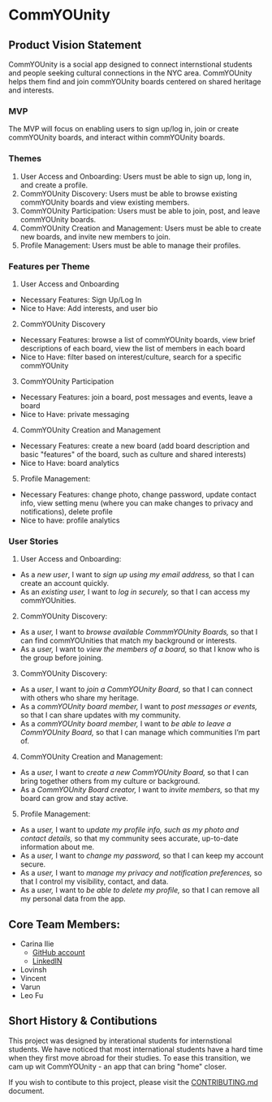 # CommYOUnity

## Product Vision Statement

CommYOUnity is a social app designed to connect internstional students and people seeking cultural connections in the NYC area. CommYOUnity helps them find and join commYOUnity boards centered on shared heritage and interests. 

### MVP

The MVP will focus on enabling users to sign up/log in, join or create commYOUnity boards, and interact within commYOUnity boards. 

### Themes

1. User Access and Onboarding: Users must be able to sign up, long in, and create a profile.
2. CommYOUnity Discovery: Users must be able to browse existing commYOUnity boards and view existing members. 
3. CommYOUnity Participation: Users must be able to join, post, and leave commYOUnity boards.
4. CommYOUnity Creation and Management: Users must be able to create new boards, and invite new members to join.
5. Profile Management: Users must be able to manage their profiles.

### Features per Theme

1. User Access and Onboarding
- Necessary Features: Sign Up/Log In
- Nice to Have: Add interests, and user bio
2. CommYOUnity Discovery
- Necessary Features: browse a list of commYOUnity boards, view brief descriptions of each board, view the list of members in each board
- Nice to Have: filter based on interest/culture, search for a specific commYOUnity
3. CommYOUnity Participation 
- Necessary Features: join a board, post messages and events, leave a board
- Nice to Have: private messaging
4. CommYOUnity Creation and Management
- Necessary Features: create a new board (add board description and basic "features" of the board, such as culture and shared interests)
- Nice to Have: board analytics
5. Profile Management: 
- Necessary Features: change photo, change password, update contact info, view setting menu (where you can make changes to privacy and notifications), delete profile
- Nice to have: profile analytics

### User Stories

1. User Access and Onboarding:
- As a *new user*, I want to *sign up using my email address,* so that I can create an account quickly.
- As an *existing user,* I want to *log in securely,* so that I can access my commYOUnities.

2. CommYOUnity Discovery:
- As a *user,* I want to *browse available CommmYOUnity Boards,* so that I can find commYOUnities that match my background or interests.
- As a *user,* I want to *view the members of a board,* so that I know who is the group before joining.


3. CommYOUnity Discovery:
- As a *user*, I want to *join a CommYOUnity Board*, so that I can connect with others who share my heritage.
- As a *commYOUnity board member,* I want to *post messages or events,* so that I can share updates with my community.
- As a *commYOUnity board member,* I want to *be able to leave a CommYOUnity Board,* so that I can manage which communities I’m part of.

4. CommYOUnity Creation and Management:
- As a *user,* I want to *create a new CommYOUnity Board,* so that I can bring together others from my culture or background.
- As a *CommYOUnity Board creator,* I want to *invite members,* so that my board can grow and stay active.

5. Profile Management:
- As a *user,* I want to *update my profile info, such as my photo and contact details,* so that my community sees accurate, up-to-date information about me.
- As a *user,* I want to *change my password,* so that I can keep my account secure.
- As a *user,* I want to *manage my privacy and notification preferences,* so that I control my visibility, contact, and data.
- As a *user,* I want to *be able to delete my profile,* so that I can remove all my personal data from the app.

## Core Team Members:
- Carina Ilie
    - [GitHub account](https://github.com/carinutza)
    - [LinkedIN](https://www.linkedin.com/in/carina-ilie-73659a240/)
- Lovinsh
- Vincent
- Varun
- Leo Fu

## Short History & Contibutions

This project was designed by interational students for internstional students. We have noticed that most international students have a hard time when they first move abroad for their studies. To ease this transition, we cam up wit CommYOUnity - an app that can bring "home" closer. 

If you wish to contibute to this project, please visit the [CONTRIBUTING.md](./CONTRIBUTING.md) document.
